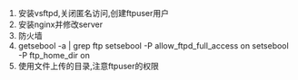 1. 安装vsftpd,关闭匿名访问,创建ftpuser用户
2. 安装nginx并修改server
3. 防火墙
4. getsebool -a | grep ftp 
    setsebool -P allow_ftpd_full_access on
    setsebool -P ftp_home_dir on
5. 使用文件上传的目录,注意ftpuser的权限